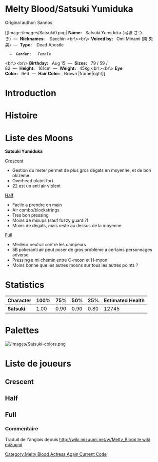 # Melty Blood/Satsuki Yumiduka

Original author: Sannos.

\[\[Image:/images/Satsuki0.png\| **Name:**   Satsuki Yumiduka (弓塚
さつき)  —  **Nicknames:**    Sacchin \<br\\\>\<br\\\> **Voiced
by:**   Omi Minami (南 央美)  —  **Type:**    Dead Apostle

`  —  `**`Gender:`**`   Female`

\<br\\\>\<br\\\> **Birthday:**   Aug 15  —  **Sizes:**   79 / 59 /
82  —  **Height:**   161cm  —  **Weight:**   45kg \<br\\\>\<br\\\> **Eye
Color:**   Red  —  **Hair Color:**   Brown \|frame\|right\]\]

# Introduction

# Histoire

# Liste des Moons

**Satsuki Yumiduka**

[Crescent](Melty_Blood/Satsuki_Yumiduka/Crescent_Moon "wikilink")  
- Gestion du meter permet de plus gros dégats en moyenne, et de bon
okizeme.  
- Overhead plutot fort  
- 22 est un anti air violent

[Half](Melty_Blood/Satsuki_Yumiduka/Half_Moon "wikilink")  
- Facile a prendre en main  
- Air combo/blockstrings  
- Tres bon pressing  
- Moins de mixups (sauf fuzzy guard ?)  
- Moins de dégats, mais reste au dessus de la moyenne

[Full](Melty_Blood/Satsuki_Yumiduka/Full_Moon "wikilink")  
- Meilleur neutral contre les campeurs  
- 5B poke/anti air peut poser de gros problème a certains personnages
adverse  
- Pressing a mi chemin entre C-moon et H-moon  
- Moins bonne que les autres moons sur tous les autres points ?

# Statistics

| Character   | 100% | 75%  | 50%  | 25%  | Estimated Health |
|-------------|------|------|------|------|------------------|
| **Satsuki** | 1.00 | 0.90 | 0.90 | 0.80 | 12745            |

# Palettes

![](/images/Satsuki-colors.png "/images/Satsuki-colors.png")

# Liste de joueurs

## Crescent

## Half

## Full

### Commentaire

Traduit de l'anglais depuis [http://wiki.mizuumi.net/w/Melty_Blood le
wiki
mizuumi](http://wiki.mizuumi.net/w/Melty_Blood_le_wiki_mizuumi "wikilink")

[Category:Melty Blood Actress Again Current
Code](Category:Melty_Blood_Actress_Again_Current_Code "wikilink")
